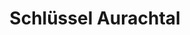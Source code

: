 ---
title: "Schlüssel Aurachtal"
url: /herzogenaurach/schluessel-aurachtal/
shop: Schlüsseldienst
---